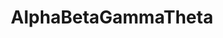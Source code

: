 ---
title: AlphaBetaGammaTheta
crosslinks:
- livven
- BustyNaturalPornstars
- Evalovia
- BrooklynChase
---